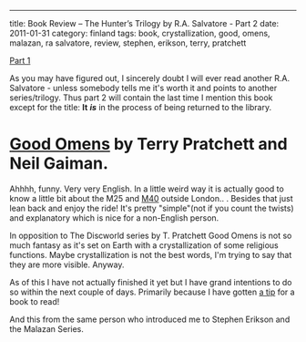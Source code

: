 ---
title: Book Review – The Hunter’s Trilogy by R.A. Salvatore - Part 2
date: 2011-01-31
category: finland
tags: book, crystallization, good, omens, malazan, ra salvatore, review, stephen, erikson, terry, pratchett

[Part 1](http://www.guldmyr.com/book-review-the-hunters-trilogy-by-r-a-salvatore/ "PART 1")

As you may have figured out, I sincerely doubt I will ever read another R.A. Salvatore - unless somebody tells me it's worth it and points to another series/trilogy. Thus part 2 will contain the last time I mention this book except for the title: **It** _**is**_ in the process of being returned to the library.

# [Good Omens](http://en.wikipedia.org/wiki/Good_Omens "good omens wiki") by Terry Pratchett and Neil Gaiman.

Ahhhh, funny. Very very English. In a little weird way it is actually good to know a little bit about the M25 and [M40](http://en.wikipedia.org/wiki/M40_motorway "M40 - London") outside London.. . Besides that just lean back and enjoy the ride! It's pretty "simple"(not if you count the twists) and explanatory which is nice for a non-English person.

In opposition to The Discworld series by T. Pratchett Good Omens is not so much fantasy as it's set on Earth with a crystallization of some religious functions. Maybe crystallization is not the best words, I'm trying to say that they are more visible. Anyway.

As of this I have not actually finished it yet but I have grand intentions to do so within the next couple of days. Primarily because I have gotten [a tip](http://en.wikipedia.org/wiki/A_Dance_with_Dragons "dance with dragons / george rr marin") for a book to read!

And this from the same person who introduced me to Stephen Erikson and the Malazan Series.
